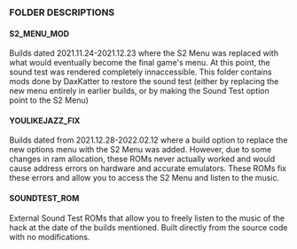 ### FOLDER DESCRIPTIONS

#### S2_MENU_MOD

Builds dated 2021.11.24-2021.12.23 where the S2 Menu was replaced with
what would eventually become the final game's menu. At this point, the
sound test was rendered completely innaccessible. This folder contains
mods done by DaxKatter to restore the sound test (either by replacing
the new menu entirely in earlier builds, or by making the Sound Test
option point to the S2 Menu)

#### YOULIKEJAZZ_FIX

Builds dated from 2021.12.28-2022.02.12 where a build option to replace
the new options menu with the S2 Menu was added. However, due to some
changes in ram allocation, these ROMs never actually worked and would
cause address errors on hardware and accurate emulators. These ROMs fix
these errors and allow you to access the S2 Menu and listen to the music.

#### SOUNDTEST_ROM

External Sound Test ROMs that allow you to freely listen to the music of
the hack at the date of the builds mentioned. Built directly from the
source code with no modifications.